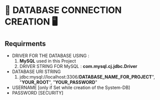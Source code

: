 # 📌 DATABASE CONNECTION CREATION 🖥️


## Requirments
  - DRIVER FOR THE DATABASE USING :
    1. **MySQL** used in this Project
    2. DRIVER STRING FOR MySQL :  **com.mysql.cj.jdbc.Driver**
  - DATABASE URI STRING
      1. jdbc:mysql://localhost:3306/**DATABASE_NAME_FOR_PROJECT**", "**YOUR_ROOT**", "**YOUR_PASSWORD**"
  - USERNAME [only if Set while creation of the System-DB]
  - PASSWORD [SECURITY]

